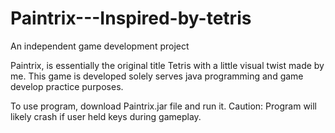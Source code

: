 # Paintrix---Inspired-by-tetris
An independent game development project

Paintrix, is essentially the original title Tetris with a little visual twist made by me. This game is developed solely serves java programming and game develop practice purposes.

To use program, download Paintrix.jar file and run it.
Caution: Program will likely crash if user held keys during gameplay.
